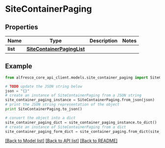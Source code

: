 # SiteContainerPaging


## Properties
Name | Type | Description | Notes
------------ | ------------- | ------------- | -------------
**list** | [**SiteContainerPagingList**](SiteContainerPagingList.md) |  | 

## Example

```python
from alfresco_core_api_client.models.site_container_paging import SiteContainerPaging

# TODO update the JSON string below
json = "{}"
# create an instance of SiteContainerPaging from a JSON string
site_container_paging_instance = SiteContainerPaging.from_json(json)
# print the JSON string representation of the object
print SiteContainerPaging.to_json()

# convert the object into a dict
site_container_paging_dict = site_container_paging_instance.to_dict()
# create an instance of SiteContainerPaging from a dict
site_container_paging_form_dict = site_container_paging.from_dict(site_container_paging_dict)
```
[[Back to Model list]](../README.md#documentation-for-models) [[Back to API list]](../README.md#documentation-for-api-endpoints) [[Back to README]](../README.md)



